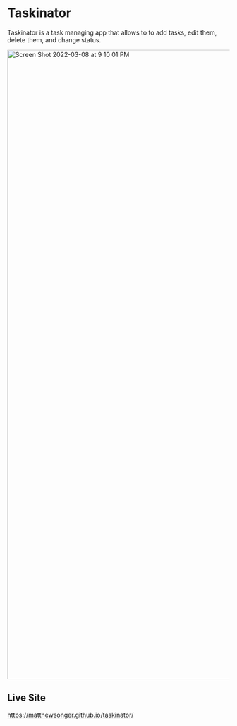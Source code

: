 # Taskinator

Taskinator is a task managing app that allows to to add tasks, edit them, delete them, and change status. 

<img width="1429" alt="Screen Shot 2022-03-08 at 9 10 01 PM" src="https://user-images.githubusercontent.com/94155400/157365482-0ab09a59-1f8a-4e8a-ad2b-399ac40a38e5.png">

## Live Site

https://matthewsonger.github.io/taskinator/
